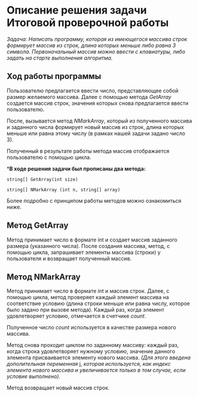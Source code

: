 # **Описание решения задачи Итоговой проверочной работы**

*Задача: Написать программу, которая из имеющегося массива строк формирует массив из строк, длина которых меньше либо равна 3 символа. Первоначальный массив можно ввести с клавиатуры, либо задать на старте выполнения алгоритма.*


## Ход работы программы

Пользователю предлагается ввести число, представляющее собой размер желаемого массива.
Далее с помощью метода *GetArray* создается массив строк, значения которых снова предлагается ввести пользователю.

После, вызывается метод *NMarkArray*, который из полученного массива и заданного числа формирует новый массив из строк, длина которых меньше или равна этому числу (в рамках нашей задачи задано число 3).

Полученный в результате работы метода массив отображается пользователю с помощью цикла.



***В ходе решения задачи был прописаны два метода:**

    string[] GetArray(int size)

    string[] NMarkArray (int n, string[] array)

Более подробно с принципом работы методов можно ознакомиться ниже.

## Метод **GetArray** 
Метод принимает число в формате int и создает массив заданного размера (указанного числа). После создания массива, метод, с помощью цикла, запрашивает элементы массива (строки) у пользователя и возвращает полученный массив.

## Метод **NMarkArray** 
Метод принимает число в формате int и массив строк. Далее, с помощью цикла, метод проверяет каждый элемент массива на соответствие условию (длина строки меньше или равна числу, которое было задано при вызове метода). Каждый раз, когда элемент удовлетворяет условию, отмечается в счетчике *count*. 

Полученное число *count* используется в качестве размера нового массива.

Метод снова проходит циклом по заданному массиву: каждый раз, когда строка удовлетворяет нужному условию, значение данного элемента присваивается элементу нового массива. *(Для этого введена дополительная переменная* j, *которая используется, как индекс элемента нового массива и увеличивается только в том случае, если условие выполнено).*

Метод возвращает новый массив строк.